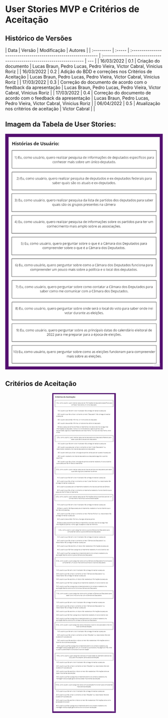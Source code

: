 # User Stories MVP e Critérios de Aceitação

## Histórico de Versões

| Data       | Versão | Modificação                                                    | Autores                                                               |
| :--------- | :----- | :------------------------------------------------------------- | :-------------------------------------------------------------------- | --- |
| 16/03/2022 | 0.1    | Criação do documento                                           | Lucas Braun, Pedro Lucas, Pedro Vieira, Victor Cabral, Vinicius Roriz |
| 16/03/2022 | 0.2    | Adição do BDD e correções nos Critérios de Aceitação           | Lucas Braun, Pedro Lucas, Pedro Vieira, Victor Cabral, Vinicius Roriz |
| 17/03/2022 | 0.3    | Correção do documento de acordo com o feedback da apresentação | Lucas Braun, Pedro Lucas, Pedro Vieira, Victor Cabral, Vinicius Roriz |
| 17/03/2022 | 0.4    | Correção do documento de acordo com o feedback da apresentação | Lucas Braun, Pedro Lucas, Pedro Vieira, Victor Cabral, Vinicius Roriz |
| 06/04/2022 | 0.5    | Atualização nos critérios de aceitação                         | Victor Cabral                                                         |     |

## Imagem da Tabela de User Stories:

<p align="center">
  <img src="https://github.com/FGAUnB-REQ-GM/2021.2-DepBot/blob/main/docs/assets/historiasUsuario_V2.jpg?raw=true">
</p>

## Critérios de Aceitação

<p align="center">
  <img src="https://github.com/FGAUnB-REQ-GM/2021.2-DepBot/blob/main/docs/assets/criteriosAceitacao_V4.jpg?raw=true">
</p>
